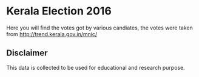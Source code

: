 # Kerala Election 2016

Here you will find the votes got by various candiates, the votes were taken from http://trend.kerala.gov.in/mnic/

## Disclaimer

This data is collected to be used for educational and research purpose.
